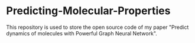 # Predicting-Molecular-Properties
This repository is used to store the open source code of my paper "Predict dynamics of molecules with Powerful Graph Neural Network".
